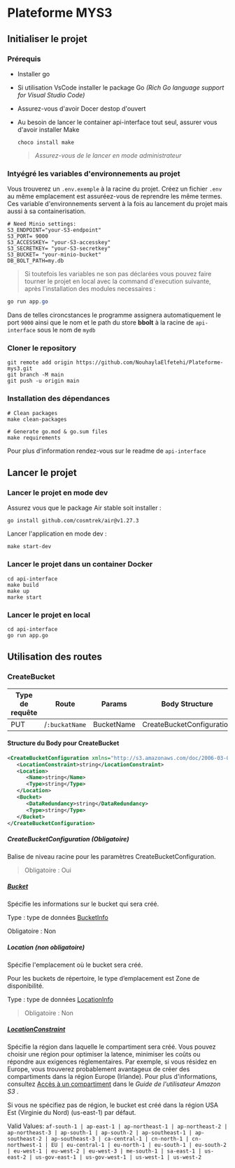 # Plateforme MYS3

## Initialiser le projet

### Prérequis

- Installer go
- Si utilisation VsCode installer le package Go _(Rich Go language support for Visual Studio Code)_
- Assurez-vous d'avoir Docer destop d'ouvert
- Au besoin de lancer le container api-interface tout seul, assurer vous d'avoir installer Make

  ```
  choco install make
  ```

  > _Assurez-vous de le lancer en mode administrateur_

### Intyégré les variables d'environnements au projet

Vous trouverez un `.env.exemple` à la racine du projet. Créez un fichier `.env` au même emplacement est assuréez-vous de reprendre les même termes. Ces variable d'environnements servent à la fois au lancement du projet mais aussi à sa containerisation.

```
# Need Minio settings:
S3_ENDPOINT="your-S3-endpoint"
S3_PORT= 9000
S3_ACCESSKEY= "your-S3-accesskey"
S3_SECRETKEY= "your-S3-secretkey"
S3_BUCKET= "your-minio-bucket"
DB_BOLT_PATH=my.db
```

> Si toutefois les variables ne son pas déclarées vous pouvez faire tourner le projet en local avec la command d'execution suivante, après l'installation des modules necessaires :

```powershell
go run app.go
```

Dans de telles cironcstances le programme assignera automatiquement le port `9000` ainsi que le nom et le path du store **bbolt** à la racine de `api-interface` sous le nom de `mydb`

### Cloner le repository

```
git remote add origin https://github.com/NouhaylaElfetehi/Plateforme-mys3.git
git branch -M main
git push -u origin main
```

### Installation des dépendances

```
# Clean packages
make clean-packages

# Generate go.mod & go.sum files
make requirements
```

Pour plus d'information rendez-vous sur le readme de `api-interface`

## Lancer le projet

### Lancer le projet en mode dev

Assurez vous que le package Air stable soit installer :

```
go install github.com/cosmtrek/air@v1.27.3
```

Lancer l'application en mode dev :

```
make start-dev
```

### Lancer le projet dans un container Docker

```
cd api-interface
make build
make up
marke start
```

### Lancer le projet en local

```
cd api-interface
go run app.go
```

## Utilisation des routes

### CreateBucket

| Type de requête | Route          | Params     | Body Structure            |
| --------------- | -------------- | ---------- | ------------------------- |
| PUT             | /`:buckatName` | BucketName | CreateBucketConfiguration |

#### Structure du Body pour CreateBucket

```xml
<CreateBucketConfiguration xmlns="http://s3.amazonaws.com/doc/2006-03-01/">
   <LocationConstraint>string</LocationConstraint>
   <Location>
      <Name>string</Name>
      <Type>string</Type>
   </Location>
   <Bucket>
      <DataRedundancy>string</DataRedundancy>
      <Type>string</Type>
   </Bucket>
</CreateBucketConfiguration>
```

##### CreateBucketConfiguration (_Obligatoire_)

Balise de niveau racine pour les paramètres CreateBucketConfiguration.

> Obligatoire : Oui

##### **[Bucket](https://docs.aws.amazon.com/fr_fr/AmazonS3/latest/API/API_CreateBucket.html#API_CreateBucket_RequestSyntax)**

Spécifie les informations sur le bucket qui sera créé.

Type : type de données [BucketInfo](https://docs.aws.amazon.com/fr_fr/AmazonS3/latest/API/API_BucketInfo.html)

Obligatoire : Non

##### Location (_non obligatoire_)

Spécifie l'emplacement où le bucket sera créé.

Pour les buckets de répertoire, le type d’emplacement est Zone de disponibilité.

Type : type de données [LocationInfo](https://docs.aws.amazon.com/fr_fr/AmazonS3/latest/API/API_LocationInfo.html)

> Obligatoire : Non

##### **[LocationConstraint](https://docs.aws.amazon.com/fr_fr/AmazonS3/latest/API/API_CreateBucket.html#API_CreateBucket_RequestSyntax)**

Spécifie la région dans laquelle le compartiment sera créé. Vous pouvez choisir une région pour optimiser la latence, minimiser les coûts ou répondre aux exigences réglementaires. Par exemple, si vous résidez en Europe, vous trouverez probablement avantageux de créer des compartiments dans la région Europe (Irlande). Pour plus d'informations, consultez [Accès à un compartiment](https://docs.aws.amazon.com/AmazonS3/latest/dev/UsingBucket.html#access-bucket-intro) dans le *Guide de l'utilisateur Amazon S3* .

Si vous ne spécifiez pas de région, le bucket est créé dans la région USA Est (Virginie du Nord) (us-east-1) par défaut.

Valid Values: `af-south-1 | ap-east-1 | ap-northeast-1 | ap-northeast-2 | ap-northeast-3 | ap-south-1 | ap-south-2 | ap-southeast-1 | ap-southeast-2 | ap-southeast-3 | ca-central-1 | cn-north-1 | cn-northwest-1 | EU | eu-central-1 | eu-north-1 | eu-south-1 | eu-south-2 | eu-west-1 | eu-west-2 | eu-west-3 | me-south-1 | sa-east-1 | us-east-2 | us-gov-east-1 | us-gov-west-1 | us-west-1 | us-west-2`